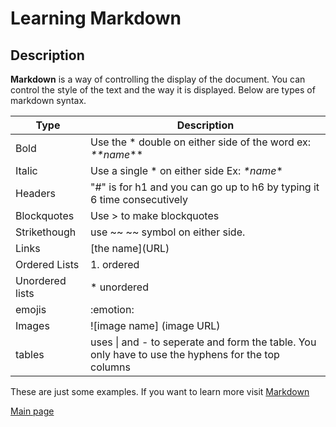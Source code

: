 # Learning Markdown

## Description

**Markdown** is a way of controlling the display of the document. You can control the style of the text and the way it is displayed. Below are types of markdown syntax.

Type | Description
------------ | -------------
Bold | Use the * double on either side of the word ex: *\*\*name*\*\*
Italic| Use a single * on either side Ex: *\*name*\*
Headers|"#" is for h1 and you can go up to h6 by typing it 6 time consecutively
Blockquotes| Use > to make blockquotes
Strikethough| use ~~ ~~ symbol on either side. 
Links|  \[the name]\(URL)
Ordered Lists| 1. ordered 
Unordered lists| \* unordered
emojis| :emotion:
Images| \!\[image name] (image URL)
tables| uses \| and - to seperate and form the table. You only have to use the hyphens for the top columns

These are just some examples. If you want to learn more visit [Markdown](https://guides.github.com/features/mastering-markdown/)

[Main page](https://will-ing.github.io/learning-journal/)
